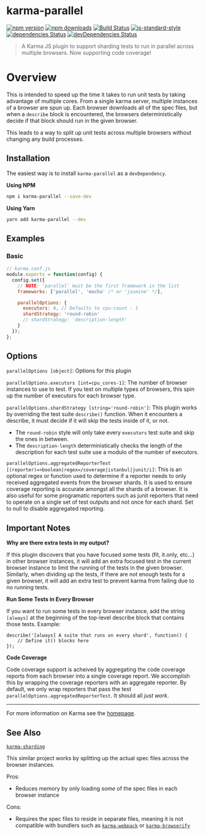 # karma-parallel

[![npm version](https://img.shields.io/npm/v/karma-parallel.svg?style=flat-square)](https://www.npmjs.com/package/karma-parallel)
[![npm downloads](https://img.shields.io/npm/dm/karma-parallel.svg?style=flat-square)](https://www.npmjs.com/package/karma-parallel)
[![Build Status](https://travis-ci.org/joeljeske/karma-parallel.svg?branch=master)](https://travis-ci.org/joeljeske/karma-parallel)
[![js-standard-style](https://img.shields.io/badge/code%20style-standard-brightgreen.svg?style=flat-square)](https://github.com/joeljeske/karma-parallel)
[![dependencies Status](https://david-dm.org/joeljeske/karma-parallel/status.svg)](https://david-dm.org/joeljeske/karma-parallel)
[![devDependencies Status](https://david-dm.org/joeljeske/karma-parallel/dev-status.svg)](https://david-dm.org/joeljeske/karma-parallel?type=dev)

> A Karma JS plugin to support sharding tests to run in parallel across multiple browsers. Now supporting code coverage!

# Overview

This is intended to speed up the time it takes to run unit tests by taking advantage of multiple cores. From a single
karma server, multiple instances of a browser are spun up. Each browser downloads all of the spec files, but when a
`describe` block is encountered, the browsers deterministically decide if that block should run in the given browser.

This leads to a way to split up unit tests across multiple browsers without changing any build processes.

## Installation

The easiest way is to install `karma-parallel` as a `devDependency`.

**Using NPM**

```bash
npm i karma-parallel --save-dev
```

**Using Yarn**

```bash
yarn add karma-parallel --dev
```


## Examples

### Basic

```javascript
// karma.conf.js
module.exports = function(config) {
  config.set({
    // NOTE: 'parallel' must be the first framework in the list
    frameworks: ['parallel', 'mocha' /* or 'jasmine' */],

    parallelOptions: {
      executors: 4, // Defaults to cpu-count - 1
      shardStrategy: 'round-robin'
      // shardStrategy: 'description-length'
    }
  });
};
```


## Options

`parallelOptions [object]`: Options for this plugin

`parallelOptions.executors [int=cpu_cores-1]`: The number of browser instances to
use to test. If you test on multiple types of browsers, this spin up the number of
executors for each browser type.

`parallelOptions.shardStrategy [string='round-robin']`: This plugin works by
overriding the test suite `describe()` function. When it encounters a describe, it
must decide if it will skip the tests inside of it, or not.

* The `round-robin` style will only take every `executors` test suite and skip the ones in between.
* The `description-length` deterministically checks the length of the description for each test suite use a modulo of the number of executors.

`parallelOptions.aggregatedReporterTest [(reporter)=>boolean|regex=/coverage|istanbul|junit/i]`: This is an
optional regex or function used to determine if a reporter needs to only received aggregated events from the browser shards. It is used to ensure coverage reporting is accurate amongst all the shards of a browser. It is also useful for some programatic reporters such as junit reporters that need to operate on a single set of test outputs and not once for each shard. Set to null to disable aggregated reporting.


## Important Notes

**Why are there extra tests in my output?**

If this plugin discovers that you have focused some tests (fit, it.only, etc...) in other browser instances, it will add an extra focused test in the current browser instance to limit the running of the tests in the given browser. Similarly, when dividing up the tests, if there are not enough tests for a given browser, it will add an extra test to prevent karma from failing due to no running tests.

**Run Some Tests in Every Browser**

If you want to run some tests in every browser instance, add the string `[always]` at the beginning of the top-level describe block that contains those tests. Example:

```
describe('[always] A suite that runs on every shard', function() {
    // Define it() blocks here
});
```

**Code Coverage**

Code coverage support is acheived by aggregating the code coverage reports from each browser into a single coverage report. We accomplish this by wrapping the coverage reporters with an aggregate reporter. By default, we only wrap reporters that pass the test `parallelOptions.aggregatedReporterTest`. It should all *just work*.

----

For more information on Karma see the [homepage].

## See Also

[`karma-sharding`](https://github.com/rschuft/karma-sharding)

This similar project works by splitting up the actual spec files across the browser instances.

Pros:

* Reduces memory by only loading *some* of the spec files in each browser instance

Cons:

* Requires the spec files to reside in separate files, meaning it is not compatible with bundlers such
as [`karma-webpack`](https://github.com/webpack-contrib/karma-webpack) or [`karma-browserify`](https://github.com/nikku/karma-browserify)



[homepage]: http://karma-runner.github.com

